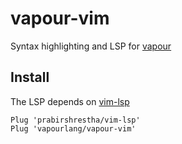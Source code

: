 # vapour-vim

Syntax highlighting and LSP for [vapour](https://vapour.run)

## Install

The LSP depends on [vim-lsp](https://github.com/prabirshrestha/vim-lsp)

```vim
Plug 'prabirshrestha/vim-lsp'
Plug 'vapourlang/vapour-vim'
```

